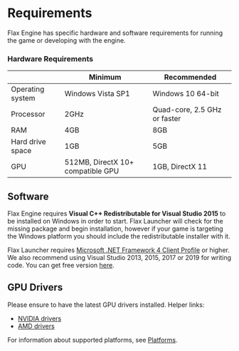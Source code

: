 # Requirements

Flax Engine has specific hardware and software requirements for running the game or developing with the engine.

### Hardware Requirements

| | Minimum | Recommended |
|-------|-------|-------|
| Operating system | Windows Vista SP1 | Windows 10 64-bit |
| Processor | 2GHz | Quad-core, 2.5 GHz or faster |
| RAM | 4GB | 8GB |
| Hard drive space | 1GB | 5GB |
| GPU | 512MB, DirectX 10+ compatible GPU | 1GB, DirectX 11 |

## Software

Flax Engine requires **Visual C++ Redistributable for Visual Studio 2015** to be installed on Windows in order to start. Flax Launcher will check for the missing package and begin installation, however if your game is targeting the Windows platform you should include the redistributable installer with it.

Flax Launcher requires [Microsoft .NET Framework 4 Client Profile](http://www.microsoft.com/pl-pl/download/details.aspx?id=24872) or higher.
We also recommend using Visual Studio 2013, 2015, 2017 or 2019 for writing code.
You can get free version [here](https://www.visualstudio.com/downloads/).

## GPU Drivers

Please ensure to have the latest GPU drivers installed. Helper links:
- [NVIDIA drivers](http://www.nvidia.com/Download/index.aspx?lang=en-us/)
- [AMD drivers](http://support.amd.com/en-us/download)

For information about supported platforms, see [Platforms](../platforms/index.md).

